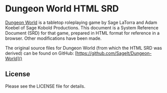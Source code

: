 # Dungeon World HTML SRD

[Dungeon World](http://www.dungeon-world.com/) is a tabletop roleplaying game by Sage LaTorra and Adam Koebel of Sage Kobold Productions. This document is a System Reference Document (SRD) for that game, prepared in HTML format for reference in a browser. Other modifications have been made.

The original source files for Dungeon World (from which the HTML SRD was derived) can be found on GitHub: [https://github.com/Sagelt/Dungeon-World]()

## License

Please see the LICENSE file for details.
